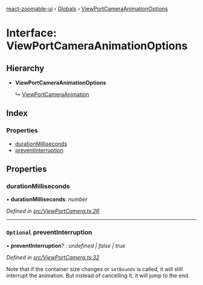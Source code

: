 [react-zoomable-ui](../README.md) › [Globals](../globals.md) › [ViewPortCameraAnimationOptions](viewportcameraanimationoptions.md)

# Interface: ViewPortCameraAnimationOptions

## Hierarchy

- **ViewPortCameraAnimationOptions**

  ↳ [ViewPortCameraAnimation](viewportcameraanimation.md)

## Index

### Properties

- [durationMilliseconds](viewportcameraanimationoptions.md#durationmilliseconds)
- [preventInterruption](viewportcameraanimationoptions.md#optional-preventinterruption)

## Properties

### durationMilliseconds

• **durationMilliseconds**: _number_

_Defined in [src/ViewPortCamera.ts:26](https://github.com/aarondail/react-zoomable-ui/blob/d41a716/src/ViewPortCamera.ts#L26)_

---

### `Optional` preventInterruption

• **preventInterruption**? : _undefined | false | true_

_Defined in [src/ViewPortCamera.ts:32](https://github.com/aarondail/react-zoomable-ui/blob/d41a716/src/ViewPortCamera.ts#L32)_

Note that if the container size changes or `setBounds` is called, it will
still interrupt the animation. But instead of cancelling it, it will jump
to the end.
